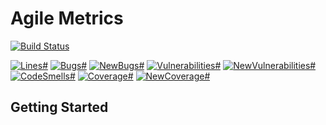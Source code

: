 # Agile Metrics

[![Build Status](https://travis-ci.org/DaGrisa/agile-metrics.svg?branch=master)](https://travis-ci.org/DaGrisa/agile-metrics)

[![Lines#](file:https://sonarcloud.io/api/badges/measure?key=at.grisa.agile-metrics%3Aagile-metrics&metric=lines#.svg)](https://sonarcloud.io/dashboard/index/at.grisa.agile-metrics%3Aagile-metrics)
[![Bugs#](file:https://sonarcloud.io/api/badges/measure?key=at.grisa.agile-metrics%3Aagile-metrics&metric=bugs#.svg)](https://sonarcloud.io/dashboard/index/at.grisa.agile-metrics%3Aagile-metrics)
[![NewBugs#](file:https://sonarcloud.io/api/badges/measure?key=at.grisa.agile-metrics%3Aagile-metrics&metric=new_bugs#.svg)](https://sonarcloud.io/dashboard/index/at.grisa.agile-metrics%3Aagile-metrics)
[![Vulnerabilities#](file:https://sonarcloud.io/api/badges/measure?key=at.grisa.agile-metrics%3Aagile-metrics&metric=vulnerabilities#.svg)](https://sonarcloud.io/dashboard/index/at.grisa.agile-metrics%3Aagile-metrics)
[![NewVulnerabilities#](file:https://sonarcloud.io/api/badges/measure?key=at.grisa.agile-metrics%3Aagile-metrics&metric=new_vulnerabilities#.svg)](https://sonarcloud.io/dashboard/index/at.grisa.agile-metrics%3Aagile-metrics)
[![CodeSmells#](file:https://sonarcloud.io/api/badges/measure?key=at.grisa.agile-metrics%3Aagile-metrics&metric=code_smells#.svg)](https://sonarcloud.io/dashboard/index/at.grisa.agile-metrics%3Aagile-metrics)
[![Coverage#](file:https://sonarcloud.io/api/badges/measure?key=at.grisa.agile-metrics%3Aagile-metrics&metric=coverage#.svg)](https://sonarcloud.io/dashboard/index/at.grisa.agile-metrics%3Aagile-metrics)
[![NewCoverage#](file:https://sonarcloud.io/api/badges/measure?key=at.grisa.agile-metrics%3Aagile-metrics&metric=new_coverage#.svg)](https://sonarcloud.io/dashboard/index/at.grisa.agile-metrics%3Aagile-metrics)

## Getting Started
